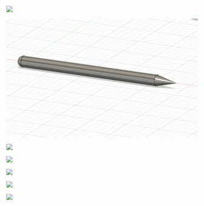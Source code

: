 ![](C:\Users\cheny\Desktop\bitong.png) 

![](https://github.com/shiep2021/homework/blob/main/chenyue/4.13/photo/%E9%93%85%E7%AC%94.png) 

![](C:\Users\cheny\Desktop\feizaohe.png) 





![](C:\Users\cheny\Desktop\shuibei.png)





![](C:\Users\cheny\Desktop\mingpai.png)

 

![](C:\Users\cheny\Desktop\xiangzi.png) 

![](C:\Users\cheny\Desktop\mingpa.png)

